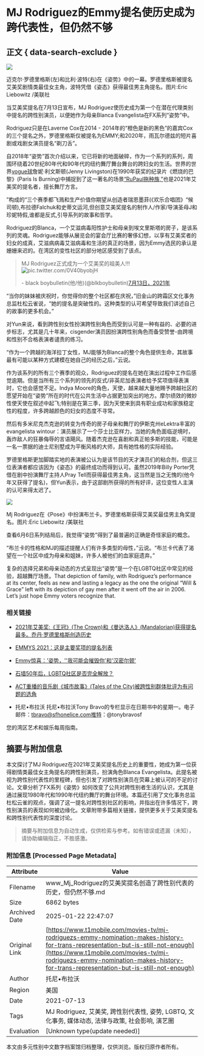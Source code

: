 # MJ Rodriguez的Emmy提名使历史成为跨代表性，但仍然不够

## 正文 { data-search-exclude }


![](https://s3.amazonaws.com/sfc-datebook-wordpress/wp-content/uploads/sites/2/2021/07/MERf887ac7b140cea94f3945986b82a5_bravo0719-1024x702.jpg)

迈克尔·罗德里格斯(左)和比利·波特(右)在《姿势》中的一幕。罗德里格斯被提名艾美奖剧情类最佳女主角，波特凭借《姿态》获得最佳男主角提名。图片:Eric Liebowitz /美联社

当艾美奖提名在7月13日宣布，MJ Rodriguez使历史成为第一个在潜在代理类别中提名的跨性别演员，以便她作为母亲Blanca Evangelista在FX系列“姿势”中。

Rodriguez只是在Laverne Cox在2014 - 2014年的“橙色是新的黑色”的嘉宾Cox的三个提名之外，罗德里格斯仅被提名为EMMY;和2020年，雨瓦尔德兹的短片喜剧或戏剧女演员提名“剃刀舌”。

自2018年“姿势”首次介绍以来，它已将新的地面破碎，作为一个系列的系列，周围环绕着20世纪80年代和90年代的纽约舞厅舞台舞台的跨妇女的生活。世界的世界[vogue球](https://www.t1mobile.com/art-exhibits/dont-ask-rashaad-newsome-to-explain-his-art-its-your-job-to-understand-it)詹妮·利文斯顿(Jenny Livingston)在1990年获奖的纪录片《燃烧的巴黎》(Paris Is Burning)中捕捉到了这一著名的场景[“RuPaul拖种族,”](https://www.sfchronicle.com/style/article/Does-RuPaul-think-San-Francisco-drag-queens-13665722.php)也是2021年艾美奖的提名者，擅长舞厅方言。

”构成的“三个赛季都飞溅和生产价值你期望从创造者瑞恩墨菲(《欢乐合唱团》“候司顿),布拉德Falchuk和史蒂文运河,但创意艾美奖提名的制作人/作家/导演圣母J和珍妮特假,谁都是反式,引导系列的故事和哲学。

Rodriguez的Blanca，一个艾滋病毒阳性护士和母亲到埃文里斯塔的房子，是该系列的灵魂。Rodriguez能够从展览会的宴会厅比赛的奢侈幻想，以享有艾美奖者的妇女的成真，艾滋病病毒艾滋病毒和生活的真正的场景，因为Emmy选民的承认是姗姗来迟的。在湾区的变性社区的部分地区感受到了该点。

> MJ Rodriguez正式成为一个艾美奖的祖美人!!!![pic.twitter.com/0V40byobjH](https://t.co/0V40byobjH)
> 
> \- black boybulletin(他/他)(@blkboybulletin)[7月13日，2021年](https://twitter.com/blkboybulletin/status/1414974645300781058?ref_src=twsrc%5Etfw)

“当你的妹妹被庆祝时，你觉得你的整个社区都在庆祝，”旧金山的跨霜区文化事务总监杜松云雀说，“她的提名是突破性的。这种类型的认可希望导致我们讲述自己的故事的更多机会。”

对Yun来说，看到跨性别女性扮演跨性别角色而受到认可是一种有益的、必要的进步标志，尤其是几十年来，cisgender演员因扮演跨性别角色而备受赞誉-由跨境和性别不合格表演者谴责的练习。

“作为一个跨越的海洋拉丁女性，MJ能够为Blanca的整个角色提供生命，其故事最有可能以某种方式建模在她自己的经历之后，”云说。

作为该系列的所有三个赛季的观众，Rodriguez的提名在她在演出过程中工作后感觉逾期。但是当所有三个系列的领先的反式/非英尼加表演者给予奖项值得表演时，它也会感觉不足。Indya Moore的角色，天使，越来越大量地赐予跨越社区的愿望开始在“姿势”所在的时代在公共生活中占据更加突出的地方。摩尔绩效的微妙性使天使在叙述中起飞;特别是在第三季，因为天使来到具有职业成功和家族稳定性的程度，许多跨越颜色的妇女的态度不寻常。

然后有多米尼克杰克逊的转变为传奇的房子母亲和舞厅的伊斯克州eLektra丰富的evangelista wintour：演员展示了一个莎士比亚样力，当她的角色面临逆境时，轰炸敌人的狂暴侮辱的言语飓风。随着杰克逊在喜剧和真正帕多斯的技能，可能是一名一票据的迪士尼别墅成为平衡风格的大师，具有她性格的实际经验。

罗德里格斯更加脚踏实地的表演被公认为是该节目的天才演员们的粘合剂，但这三位表演者都应该因为《姿态》的最终成功而得到认可。虽然2019年Billy Porter凭借在剧中扮演舞厅主持人Pray Tell而获得最佳男主角，这当然是当之无愧的(他今年又获得了提名)，但Yun表示，由于这部剧所获得的所有好评，这位变性人主演的认可来得太迟了。

![](https://s3.amazonaws.com/sfc-datebook-wordpress/wp-content/uploads/sites/2/2021/07/MER0bc71cf394cb4b3ffd2680e68a99b_bravo0719-1024x766.jpg)

Mj Rodriguez在《Pose》中扮演布兰卡。罗德里格斯获得艾美奖最佳男主角奖提名。图片:Eric Liebowitz /美联社

查看6月6日系列结局后，我觉得“姿势”得到了最普遍的正确是奇怪家庭的概念。

“布兰卡的性格和MJ的描述提醒人们有许多类型的母性，”云说。“布兰卡代表了渴望在一个社区中成为母亲和姐妹，许多人被他们的血家庭遗弃。”

复杂的选择兄弟和母亲动态的方式呈现出“姿势”是一个在LGBTQ社区中常见的经验，超越舞厅场景。That depiction of family, with Rodriguez’s performance at its center, feels as new and lasting a legacy as the one the original “Will & Grace” left with its depiction of gay men after it went off the air in 2006. Let’s just hope Emmy voters recognize that.

### 相关链接

- [2021年艾美奖:《王冠》(The Crown)和《曼达洛人》(Mandalorian)获得提名最多。乔丹·罗德里格斯创造历史](https://www.t1mobile.com/movies-tv/emmys-2021-the-crown-mandalorian-dominate-nominations-mj-rodriguez-makes-history)
- [EMMYS 2021：这是主要奖项的提名列表](https://www.t1mobile.com/movies-tv/emmys-2021-heres-the-full-list-of-nominations)
- [Emmy惊喜：'姿势，''我可能会摧毁你'和'汉密尔顿'](https://www.sfchronicle.com/entertainment/article/Emmy-surprises-Pose-I-May-Destroy-You-16311712.php)
- [石墙50年后，LGBTQ社区是否完全解放？](https://www.t1mobile.com/entertainment/50-years-after-stonewall-how-has-lgbtq-life-changed)
- [ACT重播的音乐剧《城市故事》(Tales of the City)被跨性别群体批评为有问题的选角](https://www.t1mobile.com/theater/act-rebroadcast-of-tales-of-the-city-musical-criticized-by-trans-community-for-out-of-date-casting)

- 托尼•布拉沃
    托尼•布拉沃Tony Bravo的专栏显示在日期书中的星期一。电子邮件：tbravo@sfhonelice.com推特：@tonybravosf

您的湾区艺术和娱乐每周指南。
<!-- tcd_original_link https://www.t1mobile.com/movies-tv/mj-rodriguezs-emmy-nomination-makes-history-for-trans-representation-but-is-still-not-enough -->


## 摘要与附加信息

<!-- tcd_abstract -->
本文探讨了MJ Rodriguez在2021年艾美奖提名历史上的重要性，她成为第一位获得剧情类最佳女主角提名的跨性别演员，扮演角色Blanca Evangelista。此提名被视为跨性别代表性的里程碑，但也引发了对跨性别演员在荧幕上被认可的不足的讨论。文章分析了FX系列《姿势》如何改变了公共对跨性别者生活的认识，尤其是通过展现1980年代和1990年代纽约舞厅的舞台环境。本篇还引用了文化事务总监杜松云雀的观点，强调了这一提名对跨性别社区的影响，并指出在许多情况下，跨性别演员的表现如何被边缘化。文章附带多篇相关链接，提供更多关于艾美奖提名和跨性别代表性的深度讨论。
<!-- tcd_abstract_end -->

> 摘要与附加信息为自动生成，仅供检索与参考。如有错误或遗漏（未知），请协助编辑指正，不胜感激。

### 附加信息 [Processed Page Metadata]

| Attribute       | Value                                  |
|-----------------|----------------------------------------|
| Filename        | www_Mj_Rodriguez的艾美奖提名创造了跨性别代表的历史，但仍然不够.md                             |
| Size            | 6862 bytes                           |
| Archived Date   | 2025-01-22 22:47:07                             |
| Original Link   | [https://www.t1mobile.com/movies-tv/mj-rodriguezs-emmy-nomination-makes-history-for-trans-representation-but-is-still-not-enough](https://www.t1mobile.com/movies-tv/mj-rodriguezs-emmy-nomination-makes-history-for-trans-representation-but-is-still-not-enough)                       |
| Author          | 托尼•布拉沃                               |
| Region          | 美国                               |
| Date            | 2021-07-13                                 |
| Tags            | MJ Rodriguez, 艾美奖, 跨性别代表性, 姿势, LGBTQ, 文化事务, 媒体动态, 法律与政策, 社会影响, 演艺圈                                 |
| Evaluation            | [Unknown type(update needed)]                                 |
<!-- tcd_table_end -->

本文由多元性别中文数字档案馆归档整理，仅供浏览。版权归原作者所有。
